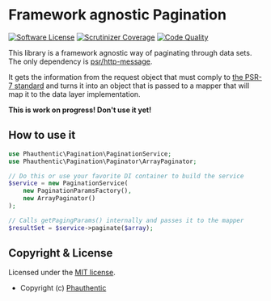 # Framework agnostic Pagination

[![Software License](https://img.shields.io/badge/license-MIT-brightgreen.svg?style=flat-square)](LICENSE)
[![Scrutinizer Coverage](https://img.shields.io/scrutinizer/coverage/g/Phauthentic/pagination/master.svg?style=flat-square)](https://scrutinizer-ci.com/g/Phauthentic/pagination/)
[![Code Quality](https://img.shields.io/scrutinizer/g/Phauthentic/pagination/master.svg?style=flat-square)](https://scrutinizer-ci.com/g/Phauthentic/pagination/)

This library is a framework agnostic way of paginating through data sets. The only dependency is [psr/http-message](https://github.com/php-fig/http-message).

It gets the information from the request object that must comply to [the PSR-7 standard](https://www.php-fig.org/psr/psr-7/) and turns it into an object that is passed to a mapper that will map it to the data layer implementation.
 
**This is work on progress! Don't use it yet!**

## How to use it

```php
use Phauthentic\Pagination\PaginationService;
use Phauthentic\Pagination\Paginator\ArrayPaginator;

// Do this or use your favorite DI container to build the service
$service = new PaginationService(
    new PaginationParamsFactory(),
    new ArrayPaginator()
);

// Calls getPagingParams() internally and passes it to the mapper
$resultSet = $service->paginate($array);
```

## Copyright & License

Licensed under the [MIT license](LICENSE.txt).

* Copyright (c) [Phauthentic](https://github.com/Phauthentic)
